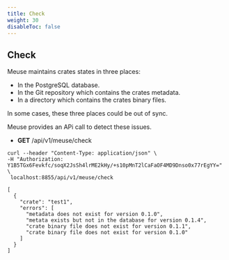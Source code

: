 ```yaml
---
title: Check
weight: 30
disableToc: false
---
```


## Check

Meuse maintains crates states in three places:

- In the PostgreSQL database.
- In the Git repository which contains the crates metadata.
- In a directory which contains the crates binary files.

In some cases, these three places could be out of sync.

Meuse provides an APi call to detect these issues.

- **GET** /api/v1/meuse/check

```
curl --header "Content-Type: application/json" \
-H "Authorization: Y1B5TGx6Fevkfc/soqX2JsSh4lrME2kHy/+s10pMnT2lCaFaOF4MD9Dnso0x77rEgYY=" \
 localhost:8855/api/v1/meuse/check

[
  {
    "crate": "test1",
    "errors": [
      "metadata does not exist for version 0.1.0",
      "metata exists but not in the database for version 0.1.4",
      "crate binary file does not exist for version 0.1.1",
      "crate binary file does not exist for version 0.1.0"
    ]
  }
]

```

